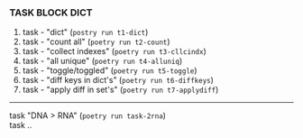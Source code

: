 ### TASK BLOCK DICT  
1. task - "dict" (`postry run t1-dict`)  
2. task - "count all" (`poetry run t2-count`)  
3. task - "collect indexes" (`poetry run t3-cllcindx`)  
4. task - "all unique" (`poetry run t4-alluniq`)
5. task - "toggle/toggled" (`poetry run t5-toggle`)  
6. task - "diff keys in dict's" (`poetry run t6-diffkeys`)
7. task - "apply diff in set's" (`poetry run t7-applydiff`)  
---
task "DNA > RNA" (`poetry run task-2rna`)  
task .. 
